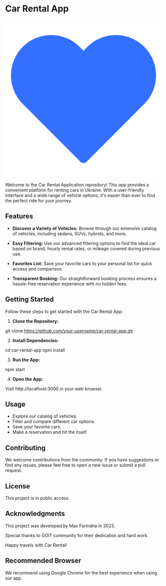 # Сar Rental App

![Сar Rental Logo](./public/logo512.png)

Welcome to the Сar Rental Application repository! This app provides a convenient platform for renting cars in Ukraine. With a user-friendly interface and a wide range of vehicle options, it's easier than ever to find the perfect ride for your journey.

## Features

- **Discover a Variety of Vehicles:** Browse through our extensive catalog of vehicles, including sedans, SUVs, hybrids, and more.

- **Easy Filtering:** Use our advanced filtering options to find the ideal car based on brand, hourly rental rates, or mileage covered during previous use.

- **Favorites List:** Save your favorite cars to your personal list for quick access and comparison.

- **Transparent Booking:** Our straightforward booking process ensures a hassle-free reservation experience with no hidden fees.

## Getting Started

Follow these steps to get started with the Сar Rental App:

1. **Clone the Repository:**

git clone https://github.com/your-username/car-rental-app.git

2. **Install Dependencies:**

cd car-rental-app
npm install

3. **Run the App:**

npm start

4. **Open the App:**

Visit http://localhost:3000 in your web browser.

## Usage

- Explore our catalog of vehicles.
- Filter and compare different car options.
- Save your favorite cars.
- Make a reservation and hit the road!

## Contributing

We welcome contributions from the community. If you have suggestions or find any issues, please feel free to open a new issue or submit a pull request.

## License

This project is in public access.

## Acknowledgments

This project was developed by Max Farmaha in 2023.

Special thanks to GOIT community for their dedication and hard work.

Happy travels with Сar Rental!

## Recommended Browser

We recommend using Google Chrome for the best experience when using our app.
